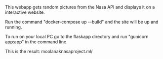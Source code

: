 This webapp gets random pictures from the Nasa API and displays it on a interactive website. 

Run the command "docker-compose up --build" and the site will be up and running.

To run on your local PC go to the flaskapp directory and run "gunicorn app:app" in the command line.

This is the result: moolanaknasaproject.ml/
